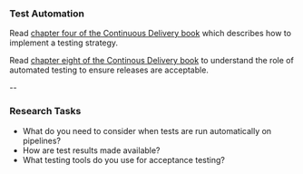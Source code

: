 ### Test Automation

Read [chapter four of the Continuous Delivery book](https://learning.oreilly.com/library/view/continuous-delivery-reliable/9780321670250/ch04.html) which describes how to implement a testing strategy.

Read [chapter eight of the Continous Delivery book](https://learning.oreilly.com/library/view/continuous-delivery-reliable/9780321670250/ch08.html) to understand the role of automated testing to ensure releases are acceptable.

--

### Research Tasks

* What do you need to consider when tests are run automatically on pipelines?
* How are test results made available?
* What testing tools do you use for acceptance testing?